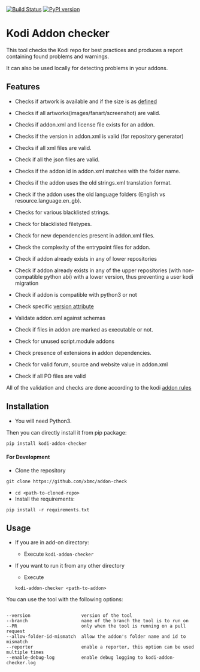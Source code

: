 [![Build Status](https://travis-ci.org/xbmc/addon-check.svg?branch=master)](https://travis-ci.org/xbmc/addon-check)
[![PyPI version](https://badge.fury.io/py/kodi-addon-checker.svg)](https://badge.fury.io/py/kodi-addon-checker)

# Kodi Addon checker

This tool checks the Kodi repo for best practices and produces a report containing found problems and warnings.

It can also be used locally for detecting problems in your addons.

## Features

- Checks if artwork is available and if the size is as [defined](https://kodi.wiki/view/Add-on_structure#icon.png)

- Checks if all artworks(images/fanart/screenshot) are valid.

- Checks if addon.xml and license file exists for an addon.

- Checks if the version in addon.xml is valid (for repository generator)

- Checks if all xml files are valid.

- Check if all the json files are valid.

- Checks if the addon id in addon.xml matches with the folder name.

- Checks if the addon uses the old strings.xml translation format.

- Check if the addon uses the old language folders (English vs resource.language.en_gb).

- Checks for various blacklisted strings.

- Check for blacklisted filetypes.

- Check for new dependencies present in addon.xml files.

- Check the complexity of the entrypoint files for addon.

- Check if addon already exists in any of lower repositories

- Check if addon already exists in any of the upper repositories (with non-compatible python abi) with a lower version, thus preventing a user kodi migration

- Check if addon is compatible with python3 or not

- Check specific [version attribute](https://kodi.wiki/view/Addon.xml#version_attribute_2)

- Validate addon.xml against schemas

- Check if files in addon are marked as executable or not.

- Check for unused script.module addons

- Check presence of extensions in addon dependencies.

- Check for valid forum, source and website value in addon.xml

- Check if all PO files are valid

All of the validation and checks are done according to the kodi [addon rules](https://kodi.wiki/view/Add-on_rules)

## Installation


* You will need Python3.

Then you can directly install it from pip package:

```bash
pip install kodi-addon-checker
```

#### For Development

* Clone the repository
```
git clone https://github.com/xbmc/addon-check
```

* `cd <path-to-cloned-repo>`
* Install the requirements:
```
pip install -r requirements.txt
```

## Usage

* If you are in add-on directory:
    - Execute `kodi-addon-checker`

* If you want to run it from any other directory
    - Execute
    ```
    kodi-addon-checker <path-to-addon>
    ```

You can use the tool with the following options:
```

--version                   version of the tool
--branch                    name of the branch the tool is to run on
--PR                        only when the tool is running on a pull request
--allow-folder-id-mismatch  allow the addon's folder name and id to mismatch
--reporter                  enable a reporter, this option can be used multiple times
--enable-debug-log          enable debug logging to kodi-addon-checker.log
```

